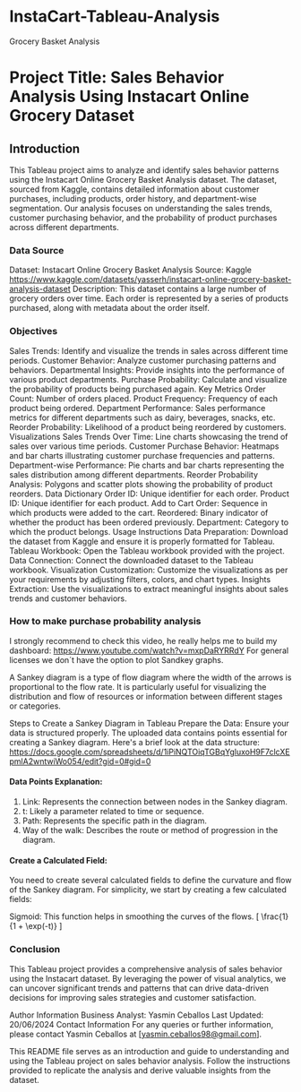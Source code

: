# InstaCart-Tableau-Analysis
Grocery Basket Analysis

# Project Title: Sales Behavior Analysis Using Instacart Online Grocery Dataset
## Introduction
This Tableau project aims to analyze and identify sales behavior patterns using the Instacart Online Grocery Basket Analysis dataset. The dataset, sourced from Kaggle, contains detailed information about customer purchases, including products, order history, and department-wise segmentation. Our analysis focuses on understanding the sales trends, customer purchasing behavior, and the probability of product purchases across different departments.

### Data Source
Dataset: Instacart Online Grocery Basket Analysis
Source: Kaggle https://www.kaggle.com/datasets/yasserh/instacart-online-grocery-basket-analysis-dataset
Description: This dataset contains a large number of grocery orders over time. Each order is represented by a series of products purchased, along with metadata about the order itself.

### Objectives
Sales Trends: Identify and visualize the trends in sales across different time periods.
Customer Behavior: Analyze customer purchasing patterns and behaviors.
Departmental Insights: Provide insights into the performance of various product departments.
Purchase Probability: Calculate and visualize the probability of products being purchased again.
Key Metrics
Order Count: Number of orders placed.
Product Frequency: Frequency of each product being ordered.
Department Performance: Sales performance metrics for different departments such as dairy, beverages, snacks, etc.
Reorder Probability: Likelihood of a product being reordered by customers.
Visualizations
Sales Trends Over Time: Line charts showcasing the trend of sales over various time periods.
Customer Purchase Behavior: Heatmaps and bar charts illustrating customer purchase frequencies and patterns.
Department-wise Performance: Pie charts and bar charts representing the sales distribution among different departments.
Reorder Probability Analysis: Polygons and scatter plots showing the probability of product reorders.
Data Dictionary
Order ID: Unique identifier for each order.
Product ID: Unique identifier for each product.
Add to Cart Order: Sequence in which products were added to the cart.
Reordered: Binary indicator of whether the product has been ordered previously.
Department: Category to which the product belongs.
Usage Instructions
Data Preparation: Download the dataset from Kaggle and ensure it is properly formatted for Tableau.
Tableau Workbook: Open the Tableau workbook provided with the project.
Data Connection: Connect the downloaded dataset to the Tableau workbook.
Visualization Customization: Customize the visualizations as per your requirements by adjusting filters, colors, and chart types.
Insights Extraction: Use the visualizations to extract meaningful insights about sales trends and customer behaviors.

### How to make purchase probability analysis
I strongly recommend to check this video, he really helps me to build my dashboard: https://www.youtube.com/watch?v=mxpDaRYRRdY 
For general licenses we don´t have the option to plot Sandkey graphs.

A Sankey diagram is a type of flow diagram where the width of the arrows is proportional to the flow rate. It is particularly useful for visualizing the distribution and flow of resources or information between different stages or categories.

Steps to Create a Sankey Diagram in Tableau
Prepare the Data:
Ensure your data is structured properly. The uploaded data contains points essential for creating a Sankey diagram. Here's a brief look at the data structure: https://docs.google.com/spreadsheets/d/1iPiNQTOiqTGBqYgluxoH9F7clcXEpmlA2wntwiWo054/edit?gid=0#gid=0

#### Data Points Explanation:

1. Link: Represents the connection between nodes in the Sankey diagram.
2. t: Likely a parameter related to time or sequence.
3. Path: Represents the specific path in the diagram.
4. Way of the walk: Describes the route or method of progression in the diagram.

#### Create a Calculated Field:
You need to create several calculated fields to define the curvature and flow of the Sankey diagram. For simplicity, we start by creating a few calculated fields:

Sigmoid: This function helps in smoothing the curves of the flows.
\[ \frac{1}{1 + \exp(-t)} \]



### Conclusion
This Tableau project provides a comprehensive analysis of sales behavior using the Instacart dataset. By leveraging the power of visual analytics, we can uncover significant trends and patterns that can drive data-driven decisions for improving sales strategies and customer satisfaction.

Author Information
Business Analyst: Yasmin Ceballos
Last Updated: 20/06/2024
Contact Information
For any queries or further information, please contact Yasmin Ceballos at [yasmin.ceballos98@gmail.com].

This README file serves as an introduction and guide to understanding and using the Tableau project on sales behavior analysis. Follow the instructions provided to replicate the analysis and derive valuable insights from the dataset.


